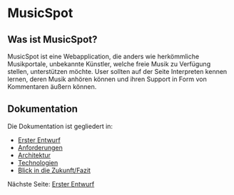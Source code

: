 # MusicSpot

## Was ist MusicSpot?

MusicSpot ist eine Webapplication, die anders wie herkömmliche Musikportale, unbekannte Künstler, welche freie Musik zu Verfügung stellen, unterstützen möchte. User sollten auf der Seite Interpreten kennen lernen, deren Musik anhören können und ihren Support in Form von Kommentaren äußern können.

## Dokumentation
Die Dokumentation ist gegliedert in:

+ [Erster Entwurf](Docu/Idee_Entwurf.md)
+ [Anforderungen](Docu/Anforderungen.md)
+ [Architektur](Docu/Architektur.md)
+ [Technologien](Docu/Technologien.md)
+ [Blick in die Zukunft/Fazit](Docu/Fazit.md)

Nächste Seite: [Erster Entwurf](Docu/Idee_Entwurf.md)
